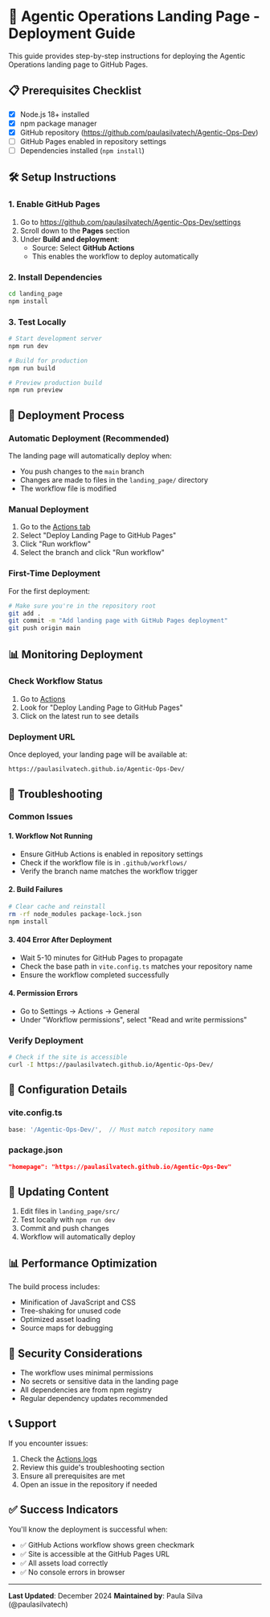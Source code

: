 # 🚀 Agentic Operations Landing Page - Deployment Guide

This guide provides step-by-step instructions for deploying the Agentic Operations landing page to GitHub Pages.

## 📋 Prerequisites Checklist

- [x] Node.js 18+ installed
- [x] npm package manager
- [x] GitHub repository (https://github.com/paulasilvatech/Agentic-Ops-Dev)
- [ ] GitHub Pages enabled in repository settings
- [ ] Dependencies installed (`npm install`)

## 🛠️ Setup Instructions

### 1. Enable GitHub Pages

1. Go to https://github.com/paulasilvatech/Agentic-Ops-Dev/settings
2. Scroll down to the **Pages** section
3. Under **Build and deployment**:
   - Source: Select **GitHub Actions**
   - This enables the workflow to deploy automatically

### 2. Install Dependencies

```bash
cd landing_page
npm install
```

### 3. Test Locally

```bash
# Start development server
npm run dev

# Build for production
npm run build

# Preview production build
npm run preview
```

## 🚀 Deployment Process

### Automatic Deployment (Recommended)

The landing page will automatically deploy when:
- You push changes to the `main` branch
- Changes are made to files in the `landing_page/` directory
- The workflow file is modified

### Manual Deployment

1. Go to the [Actions tab](https://github.com/paulasilvatech/Agentic-Ops-Dev/actions)
2. Select "Deploy Landing Page to GitHub Pages"
3. Click "Run workflow"
4. Select the branch and click "Run workflow"

### First-Time Deployment

For the first deployment:

```bash
# Make sure you're in the repository root
git add .
git commit -m "Add landing page with GitHub Pages deployment"
git push origin main
```

## 📊 Monitoring Deployment

### Check Workflow Status

1. Go to [Actions](https://github.com/paulasilvatech/Agentic-Ops-Dev/actions)
2. Look for "Deploy Landing Page to GitHub Pages"
3. Click on the latest run to see details

### Deployment URL

Once deployed, your landing page will be available at:
```
https://paulasilvatech.github.io/Agentic-Ops-Dev/
```

## 🔧 Troubleshooting

### Common Issues

#### 1. Workflow Not Running
- Ensure GitHub Actions is enabled in repository settings
- Check if the workflow file is in `.github/workflows/`
- Verify the branch name matches the workflow trigger

#### 2. Build Failures
```bash
# Clear cache and reinstall
rm -rf node_modules package-lock.json
npm install
```

#### 3. 404 Error After Deployment
- Wait 5-10 minutes for GitHub Pages to propagate
- Check the base path in `vite.config.ts` matches your repository name
- Ensure the workflow completed successfully

#### 4. Permission Errors
- Go to Settings → Actions → General
- Under "Workflow permissions", select "Read and write permissions"

### Verify Deployment

```bash
# Check if the site is accessible
curl -I https://paulasilvatech.github.io/Agentic-Ops-Dev/
```

## 📝 Configuration Details

### vite.config.ts
```typescript
base: '/Agentic-Ops-Dev/',  // Must match repository name
```

### package.json
```json
"homepage": "https://paulasilvatech.github.io/Agentic-Ops-Dev"
```

## 🔄 Updating Content

1. Edit files in `landing_page/src/`
2. Test locally with `npm run dev`
3. Commit and push changes
4. Workflow will automatically deploy

## 📊 Performance Optimization

The build process includes:
- Minification of JavaScript and CSS
- Tree-shaking for unused code
- Optimized asset loading
- Source maps for debugging

## 🔐 Security Considerations

- The workflow uses minimal permissions
- No secrets or sensitive data in the landing page
- All dependencies are from npm registry
- Regular dependency updates recommended

## 📞 Support

If you encounter issues:
1. Check the [Actions logs](https://github.com/paulasilvatech/Agentic-Ops-Dev/actions)
2. Review this guide's troubleshooting section
3. Ensure all prerequisites are met
4. Open an issue in the repository if needed

## ✅ Success Indicators

You'll know the deployment is successful when:
- ✅ GitHub Actions workflow shows green checkmark
- ✅ Site is accessible at the GitHub Pages URL
- ✅ All assets load correctly
- ✅ No console errors in browser

---

**Last Updated**: December 2024
**Maintained by**: Paula Silva (@paulasilvatech) 